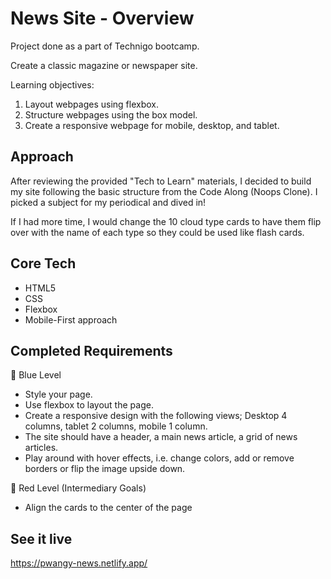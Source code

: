 # News Site - Overview
Project done as a part of Technigo bootcamp.

Create a classic magazine or newspaper site. 

Learning objectives:
  1. Layout webpages using flexbox.
  2. Structure webpages using the box model.
  3. Create a responsive webpage for mobile, desktop, and tablet.


## Approach
After reviewing the provided "Tech to Learn" materials, I decided to build my site following the basic structure from the Code Along (Noops Clone). I picked a subject for my periodical and dived in!

If I had more time, I would change the 10 cloud type cards to have them flip over with the name of each type so they could be used like flash cards. 


## Core Tech
- HTML5
- CSS
- Flexbox
- Mobile-First approach 

## Completed Requirements
🔵 Blue Level
- Style your page.
- Use flexbox to layout the page.
- Create a responsive design with the following views; Desktop 4 columns, tablet 2 columns, mobile 1 column.
- The site should have a header, a main news article, a grid of news articles.
- Play around with hover effects, i.e. change colors, add or remove borders or flip the image upside down.

🔴 Red Level (Intermediary Goals)
- Align the cards to the center of the page


## See it live
https://pwangy-news.netlify.app/
